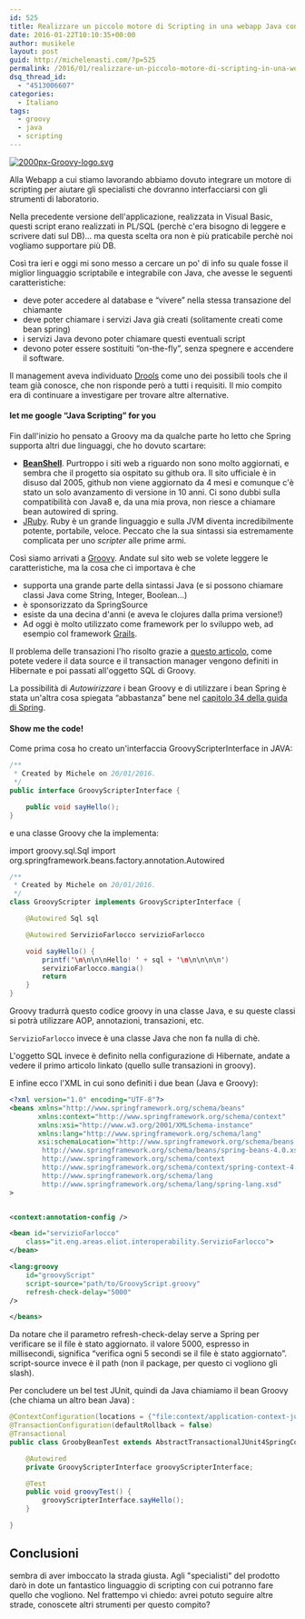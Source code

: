 ```yaml
---
id: 525
title: Realizzare un piccolo motore di Scripting in una webapp Java con Groovy
date: 2016-01-22T10:10:35+00:00
author: musikele
layout: post
guid: http://michelenasti.com/?p=525
permalink: /2016/01/realizzare-un-piccolo-motore-di-scripting-in-una-webapp-java-con-groovy/
dsq_thread_id:
  - "4513006607"
categories:
  - Italiano
tags:
  - groovy
  - java
  - scripting
---
```

<a href="https://i2.wp.com/michelenasti.com/uploads/2016/01/2000px-Groovy-logo.svg_.png" rel="attachment wp-att-526"><img class="size-medium wp-image-526 alignleft" src="https://i0.wp.com/michelenasti.com/uploads/2016/01/2000px-Groovy-logo.svg_-300x149.png?fit=300%2C149" alt="2000px-Groovy-logo.svg" srcset="https://i2.wp.com/michelenasti.com/uploads/2016/01/2000px-Groovy-logo.svg_.png?resize=300%2C149 300w, https://i2.wp.com/michelenasti.com/uploads/2016/01/2000px-Groovy-logo.svg_.png?resize=768%2C380 768w, https://i2.wp.com/michelenasti.com/uploads/2016/01/2000px-Groovy-logo.svg_.png?resize=1024%2C507 1024w, https://i2.wp.com/michelenasti.com/uploads/2016/01/2000px-Groovy-logo.svg_.png?resize=700%2C347 700w, https://i2.wp.com/michelenasti.com/uploads/2016/01/2000px-Groovy-logo.svg_.png?w=1840 1840w" sizes="(max-width: 300px) 100vw, 300px" data-recalc-dims="1" /></a>

Alla Webapp a cui stiamo lavorando abbiamo dovuto integrare un motore di scripting per aiutare gli specialisti che dovranno interfacciarsi con gli strumenti di laboratorio.

Nella precedente versione dell'applicazione, realizzata in Visual Basic, questi script erano realizzati in PL/SQL (perchè c'era bisogno di leggere e scrivere dati sul DB)... ma questa scelta ora non è più praticabile perchè noi vogliamo supportare più DB.

Così tra ieri e oggi mi sono messo a cercare un po' di info su quale fosse il miglior linguaggio scriptabile e integrabile con Java, che avesse le seguenti caratteristiche:

  * deve poter accedere al database e &#8220;vivere&#8221; nella stessa transazione del chiamante
  * deve poter chiamare i servizi Java già creati (solitamente creati come bean spring)
  * i servizi Java devono poter chiamare questi eventuali script
  * devono poter essere sostituiti &#8220;on-the-fly&#8221;, senza spegnere e accendere il software.

Il management aveva individuato [Drools](http://www.drools.org/) come uno dei possibili tools che il team già conosce, che non risponde però a tutti i requisiti. Il mio compito era di continuare a investigare per trovare altre alternative.

#### let me google &#8220;Java Scripting&#8221; for you

Fin dall'inizio ho pensato a Groovy ma da qualche parte ho letto che Spring supporta altri due linguaggi, che ho dovuto scartare:

  * [**BeanShell**](https://github.com/beanshell/beanshell). Purtroppo i siti web a riguardo non sono molto aggiornati, e sembra che il progetto sia ospitato su github ora. Il sito ufficiale è in disuso dal 2005, github non viene aggiornato da 4 mesi e comunque c'è stato un solo avanzamento di versione in 10 anni. Ci sono dubbi sulla compatibilità con Java8 e, da una mia prova, non riesce a chiamare bean autowired di spring.
  * [JRuby](http://jruby.org/). Ruby è un grande linguaggio e sulla JVM diventa incredibilmente potente, portabile, veloce. Peccato che la sua sintassi sia estremamente complicata per uno _scripter_ alle prime armi.

Così siamo arrivati a [Groovy](http://www.groovy-lang.org/). Andate sul sito web se volete leggere le caratteristiche, ma la cosa che ci importava è che

  * supporta una grande parte della sintassi Java (e si possono chiamare classi Java come String, Integer, Boolean...)
  * è sponsorizzato da SpringSource
  * esiste da una decina d'anni (e aveva le clojures dalla prima versione!)
  * Ad oggi è molto utilizzato come framework per lo sviluppo web, ad esempio col framework [Grails](https://grails.org/).

Il problema delle transazioni l'ho risolto grazie a [questo articolo](http://sadalage.com/blog/2013/01/14/transactions_using_groovysql/), come potete vedere il data source e il transaction manager vengono definiti in Hibernate e poi passati all'oggetto SQL di Groovy.

La possibilità di _Autowirizzare_ i bean Groovy e di utilizzare i bean Spring è stata un'altra cosa spiegata &#8220;abbastanza&#8221; bene nel [capitolo 34 della guida di Spring](http://docs.spring.io/spring/docs/current/spring-framework-reference/html/dynamic-language.html).

#### Show me the code!

Come prima cosa ho creato un'interfaccia <span class="lang:default decode:true crayon-inline">GroovyScripterInterface</span> in JAVA:

```java
/**
 * Created by Michele on 20/01/2016.
 */
public interface GroovyScripterInterface {

    public void sayHello();
}
```

e una classe Groovy che la implementa:

import groovy.sql.Sql
import org.springframework.beans.factory.annotation.Autowired

```java
/**
 * Created by Michele on 20/01/2016.
 */
class GroovyScripter implements GroovyScripterInterface {

    @Autowired Sql sql

    @Autowired ServizioFarlocco servizioFarlocco

    void sayHello() {
        printf('\n\n\n\nHello! ' + sql + '\n\n\n\n\n')
        servizioFarlocco.mangia()
        return
    }
}
```

Groovy tradurrà questo codice groovy in una classe Java, e su queste classi si potrà utilizzare AOP, annotazioni, transazioni, etc.

`ServizioFarlocco` invece è una classe Java che non fa nulla di chè.

L'oggetto SQL invece è definito nella configurazione di Hibernate, andate a vedere il primo articolo linkato (quello sulle transazioni in groovy).

E infine ecco l'XML in cui sono definiti i due bean (Java e Groovy):

```xml
<?xml version="1.0" encoding="UTF-8"?>
<beans xmlns="http://www.springframework.org/schema/beans"
       xmlns:context="http://www.springframework.org/schema/context"
       xmlns:xsi="http://www.w3.org/2001/XMLSchema-instance"
       xmlns:lang="http://www.springframework.org/schema/lang"
       xsi:schemaLocation="http://www.springframework.org/schema/beans
        http://www.springframework.org/schema/beans/spring-beans-4.0.xsd
        http://www.springframework.org/schema/context
        http://www.springframework.org/schema/context/spring-context-4.0.xsd
        http://www.springframework.org/schema/lang 
        http://www.springframework.org/schema/lang/spring-lang.xsd"
>


<context:annotation-config />

<bean id="servizioFarlocco" 
    class="it.eng.areas.eliot.interoperability.ServizioFarlocco">
</bean>

<lang:groovy 
    id="groovyScript" 
    script-source="path/to/GroovyScript.groovy" 
    refresh-check-delay="5000"
/>

</beans>
```

Da notare che il parametro <span class="lang:default decode:true crayon-inline ">refresh-check-delay</span>  serve a Spring per verificare se il file è stato aggiornato. il valore 5000, espresso in millisecondi, significa &#8220;verifica ogni 5 secondi se il file è stato aggiornato&#8221;. script-source invece è il path (non il package, per questo ci vogliono gli slash).

Per concludere un bel test JUnit, quindi da Java chiamiamo il bean Groovy (che chiama un altro bean Java) :

```java
@ContextConfiguration(locations = {"file:context/application-context-junit.xml"})
@TransactionConfiguration(defaultRollback = false)
@Transactional
public class GroobyBeanTest extends AbstractTransactionalJUnit4SpringContextTests {

    @Autowired
    private GroovyScripterInterface groovyScripterInterface;

    @Test
    public void groovyTest() {
        groovyScripterInterface.sayHello();
    }

}
```

## Conclusioni

sembra di aver imboccato la strada giusta. Agli "specialisti" del prodotto darò in dote un fantastico linguaggio di scripting con cui potranno fare quello che vogliono. Nel frattempo vi chiedo: avrei potuto seguire altre strade, conoscete altri strumenti per questo compito?